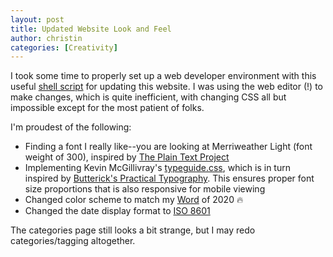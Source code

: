 ```yaml
---
layout: post
title: Updated Website Look and Feel
author: christin
categories: [Creativity]
---
```


I took some time to properly set up a web developer environment with this useful [shell script](https://github.com/monfresh/laptop) for updating this website. I was using the web editor (!) to make changes, which is quite inefficient, with changing CSS all but impossible except for the most patient of folks.

I'm proudest of the following:
- Finding a font I really like--you are looking at Merriweather Light (font weight of 300), inspired by [The Plain Text Project](https://plaintextproject.online/)
- Implementing Kevin McGillivray's [typeguide.css](https://github.com/kmcgillivray/typeguide.css), which is in turn inspired by [Butterick's Practical Typography](https://practicaltypography.com). This ensures proper font size proportions that is also responsive for mobile viewing
- Changed color scheme to match my [Word](https://christinchong.com/word) of 2020 🔥
- Changed the date display format to [ISO 8601](https://xkcd.com/1179)

The categories page still looks a bit strange, but I may redo categories/tagging altogether.